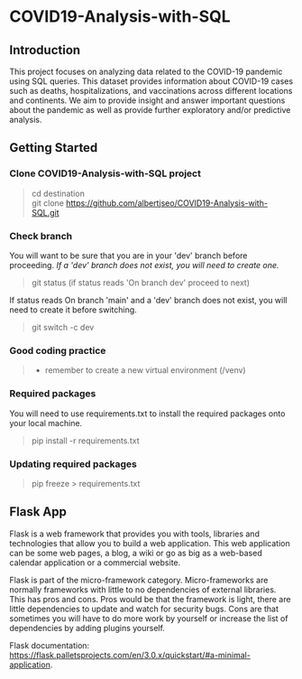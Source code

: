 # **COVID19-Analysis-with-SQL**
## Introduction
This project focuses on analyzing data related to the COVID-19 pandemic using SQL queries. This dataset provides information about COVID-19 cases such as deaths, hospitalizations, and vaccinations across different locations and continents. We aim to provide insight and answer important questions about the pandemic as well as provide further exploratory and/or predictive analysis.

## Getting Started
### Clone COVID19-Analysis-with-SQL project
>cd destination\
>git clone https://github.com/albertjseo/COVID19-Analysis-with-SQL.git

### Check branch
You will want to be sure that you are in your 'dev' branch before proceeding. *If a 'dev' branch does not exist, 
you will need to create one.*
> git status (if status reads 'On branch dev' proceed to next)

If status reads On branch 'main' and a 'dev' branch does not exist, you will need to create it before switching.
> git switch -c dev

### Good coding practice
>* remember to create a new virtual environment (/venv)

### Required packages
You will need to use requirements.txt to install the required packages onto your local machine.
>pip install -r requirements.txt

### Updating required packages
>pip freeze > requirements.txt

## Flask App
Flask is a web framework that provides you with tools, libraries and technologies that allow you to build a 
web application. This web application can be some web pages, a blog, a wiki or go as big as a web-based calendar 
application 
or a commercial website.

Flask is part of the micro-framework category. Micro-frameworks are normally frameworks with little to no
dependencies of external libraries. This has pros and cons. Pros would be that the framework is light, there are little 
dependencies to update and watch for security bugs. Cons are that sometimes you will have to do more work by yourself or 
increase the list of dependencies by adding plugins yourself.

Flask documentation: https://flask.palletsprojects.com/en/3.0.x/quickstart/#a-minimal-application.

